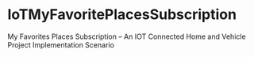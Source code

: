 # IoTMyFavoritePlacesSubscription
My Favorites Places Subscription – An IOT Connected Home and Vehicle Project Implementation Scenario
